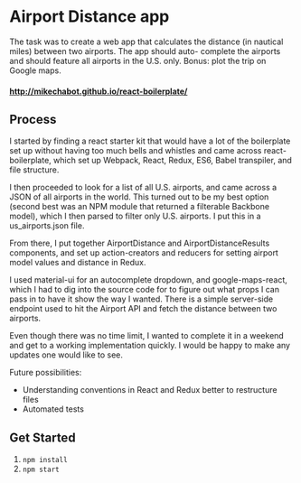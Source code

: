 # Airport Distance app
The task was to create a web app that calculates the distance (in nautical miles) between two airports. The app should auto-
complete the airports and should feature all airports in the U.S. only. Bonus: plot the trip on Google maps.

#### http://mikechabot.github.io/react-boilerplate/

## Process
I started by finding a react starter kit that would have a lot of the boilerplate set up without having too much bells and whistles and came across react-boilerplate, which set up Webpack, React, Redux, ES6, Babel transpiler, and file structure.

I then proceeded to look for a list of all U.S. airports, and came across a JSON of all airports in the world. This turned out to be my best option (second best was an NPM module that returned a filterable Backbone model), which I then parsed to filter only U.S. airports. I put this in a us_airports.json file.

From there, I put together AirportDistance and AirportDistanceResults components, and set up action-creators and reducers for setting airport model values and distance in Redux.

I used material-ui for an autocomplete dropdown, and google-maps-react, which I had to dig into the source code for to figure out what props I can pass in to have it show the way I wanted. There is a simple server-side endpoint used to hit the Airport API and fetch the distance between two airports.

Even though there was no time limit, I wanted to complete it in a weekend and get to a working implementation quickly. I would be happy to make any updates one would like to see.

Future possibilities:
- Understanding conventions in React and Redux better to restructure files
- Automated tests


## Get Started
1. `npm install`
2. `npm start`
